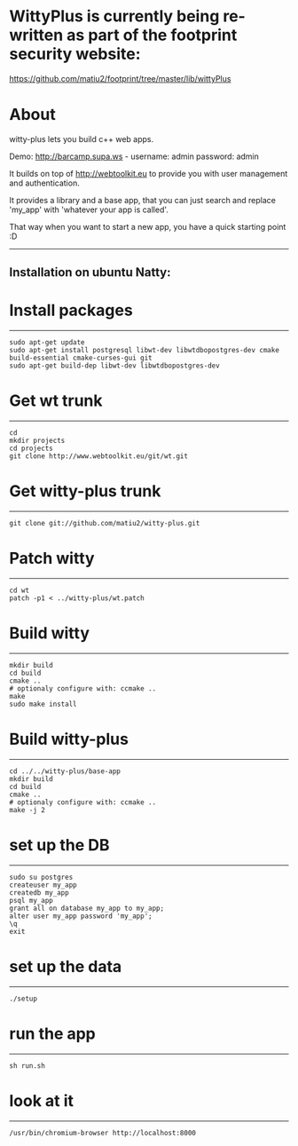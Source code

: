 WittyPlus is currently being re-written as part of the footprint security website:
==================================================================================

https://github.com/matiu2/footprint/tree/master/lib/wittyPlus


About
=====

witty-plus lets you build c++ web apps.

Demo: http://barcamp.supa.ws - username: admin password: admin

It builds on top of http://webtoolkit.eu to provide you with user management and authentication.

It provides a library and a base app, that you can just search and replace 'my_app' with 'whatever your app is called'.

That way when you want to start a new app, you have a quick starting point :D

-----

Installation on ubuntu Natty:
----------------------------

# Install packages
-----------------

    sudo apt-get update
    sudo apt-get install postgresql libwt-dev libwtdbopostgres-dev cmake build-essential cmake-curses-gui git
    sudo apt-get build-dep libwt-dev libwtdbopostgres-dev

# Get wt trunk
--------------

    cd
    mkdir projects
    cd projects
    git clone http://www.webtoolkit.eu/git/wt.git

# Get witty-plus trunk
--------------

    git clone git://github.com/matiu2/witty-plus.git

# Patch witty
--------------

    cd wt
    patch -p1 < ../witty-plus/wt.patch

# Build witty
--------------

    mkdir build
    cd build
    cmake ..
    # optionaly configure with: ccmake ..
    make
    sudo make install

# Build witty-plus
--------------

    cd ../../witty-plus/base-app
    mkdir build
    cd build
    cmake ..
    # optionaly configure with: ccmake ..
    make -j 2

# set up the DB
--------------

    sudo su postgres
    createuser my_app
    createdb my_app
    psql my_app
    grant all on database my_app to my_app;
    alter user my_app password 'my_app';
    \q
    exit

# set up the data
--------------

    ./setup

# run the app
--------------

    sh run.sh

# look at it
--------------

    /usr/bin/chromium-browser http://localhost:8000
